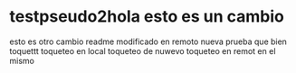 # testpseudo2hola esto es un cambio
esto es otro cambio
readme modificado en remoto
nueva prueba
que bien
toquettt
toqueteo en local
toqueteo de nuwevo
toqueteo en remot en el mismo
